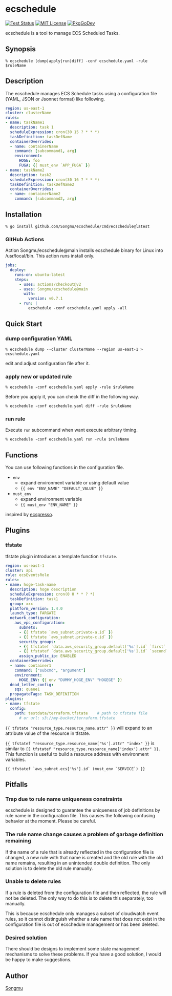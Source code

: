 ecschedule
=======

[![Test Status](https://github.com/Songmu/ecschedule/workflows/test/badge.svg?branch=main)][actions]
[![MIT License](http://img.shields.io/badge/license-MIT-blue.svg?style=flat-square)][license]
[![PkgGoDev](https://pkg.go.dev/badge/github.com/Songmu/ecschedule)][PkgGoDev]

[actions]: https://github.com/Songmu/ecschedule/actions?workflow=test
[license]: https://github.com/Songmu/ecschedule/blob/main/LICENSE
[PkgGoDev]: https://pkg.go.dev/github.com/Songmu/ecschedule

ecschedule is a tool to manage ECS Scheduled Tasks.

## Synopsis

```command
% ecschedule [dump|apply|run|diff] -conf ecschedule.yaml -rule $ruleName
```

## Description

The ecschedule manages ECS Schedule tasks using a configuration file (YAML, JSON or Jsonnet format) like following.

```yaml
region: us-east-1
cluster: clusterName
rules:
- name: taskName1
  description: task 1
  scheduleExpression: cron(30 15 ? * * *)
  taskDefinition: taskDefName
  containerOverrides:
  - name: containerName
    command: [subcommand1, arg]
    environment:
      HOGE: foo
      FUGA: {{ must_env `APP_FUGA` }}
- name: taskName2
  description: task2
  scheduleExpression: cron(30 16 ? * * *)
  taskDefinition: taskDefName2
  containerOverrides:
  - name: containerName2
    command: [subcommand2, arg]
```

## Installation

```console
% go install github.com/Songmu/ecschedule/cmd/ecschedule@latest
```

### GitHub Actions

Action Songmu/ecschedule@main installs ecschedule binary for Linux into /usr/local/bin. This action runs install only.

```yaml
jobs:
  deploy:
    runs-on: ubuntu-latest
    steps:
      - uses: actions/checkout@v2
      - uses: Songmu/ecschedule@main
        with:
          version: v0.7.1
      - run: |
          ecschedule -conf ecschedule.yaml apply -all
```

## Quick Start

### dump configuration YAML

```console
% ecschedule dump --cluster clusterName --region us-east-1 > ecschedule.yaml
```

edit and adjust configuration file after it.

### apply new or updated rule

```console
% ecschedule -conf ecschedule.yaml apply -rule $ruleName
```

Before you apply it, you can check the diff in the following way.

```console
% ecschedule -conf ecschedule.yaml diff -rule $ruleName
```

### run rule

Execute `run` subcommand when want execute arbitrary timing.

```console
% ecschedule -conf ecschedule.yaml run -rule $ruleName
```

## Functions

You can use following functions in the configuration file.

- `env`
    - expand environment variable or using default value
    - `{{ env "ENV_NAME" "DEFAULT_VALUE" }}`
- `must_env`
    - expand environment variable
    - `{{ must_env "ENV_NAME" }}`

inspired by [ecspresso](https://github.com/kayac/ecspresso).

## Plugins

### tfstate

tfstate plugin introduces a template function `tfstate`.

```yaml
region: us-east-1
cluster: api
role: ecsEventsRole
rules:
- name: hoge-task-name
  description: hoge description
  scheduleExpression: cron(0 0 * * ? *)
  taskDefinition: task1
  group: xxx
  platform_version: 1.4.0
  launch_type: FARGATE
  network_configuration:
    aws_vpc_configuration:
      subnets:
      - {{ tfstate `aws_subnet.private-a.id` }}
      - {{ tfstate `aws_subnet.private-c.id` }}
      security_groups:
      - {{ tfstatef `data.aws_security_group.default['%s'].id` `first` }}
      - {{ tfstatef `data.aws_security_group.default['%s'].id` `second` }}
      assign_public_ip: ENABLED
  containerOverrides:
  - name: container1
    command: ["subcmd", "argument"]
    environment:
      HOGE_ENV: {{ env "DUMMY_HOGE_ENV" "HOGEGE" }}
  dead_letter_config:
    sqs: queue1
  propagateTags: TASK_DEFINITION
plugins:
- name: tfstate
  config:
    path: testdata/terraform.tfstate    # path to tfstate file
      # or url: s3://my-bucket/terraform.tfstate
```

`{{ tfstate "resource_type.resource_name.attr" }}` will expand to an attribute value of the resource in tfstate.  

`{{ tfstatef "resource_type.resource_name['%s'].attr" "index" }}` is similar to `{{ tfstatef "resource_type.resource_name['index'].attr" }}`.  
This function is useful to build a resource address with environment variables.  

```
{{ tfstatef `aws_subnet.ecs['%s'].id` (must_env `SERVICE`) }}
```

## Pitfalls

### Trap due to rule name uniqueness constraints
ecschedule is designed to guarantee the uniqueness of job definitions by rule name in the configuration file. This causes the following confusing behavior at the moment. Please be careful.

### The rule name change causes a problem of garbage definition remaining
If the name of a rule that is already reflected in the configuration file is changed, a new rule with that name is created and the old rule with the old name remains, resulting in an unintended double definition. The only solution is to delete the old rule manually.

### Unable to delete rules
If a rule is deleted from the configuration file and then reflected, the rule will not be deleted. The only way to do this is to delete this separately, too manually.

This is because ecschedule only manages a subset of cloudwatch event rules, so it cannot distinguish whether a rule name that does not exist in the configuration file is out of ecschedule management or has been deleted.

### Desired solution
There should be designs to implement some state management mechanisms to solve these problems. If you have a good solution, I would be happy to make suggestions.

## Author

[Songmu](https://github.com/Songmu)

